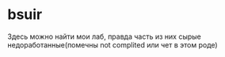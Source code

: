 # bsuir
Здесь можно найти мои лаб, правда часть из них сырые недоработанные(помечны not complited или чет в этом роде)